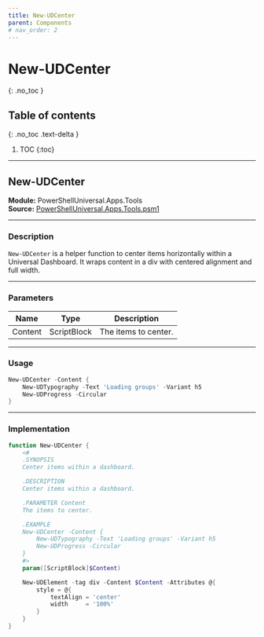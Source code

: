 ```yaml
---
title: New-UDCenter
parent: Components
# nav_order: 2
---
```


# New-UDCenter
{: .no_toc }

## Table of contents
{: .no_toc .text-delta }

1. TOC
{:toc}

---

## New-UDCenter

**Module:** PowerShellUniversal.Apps.Tools  
**Source:** [PowerShellUniversal.Apps.Tools.psm1](https://github.com/ironmansoftware/gallery/blob/b7e579ff12793dba880c06cab0df059f5fe6b43b/Apps/PowerShellUniversal.Apps.Tools/PowerShellUniversal.Apps.Tools.psm1#L1)

---

### Description

`New-UDCenter` is a helper function to center items horizontally within a Universal Dashboard. It wraps content in a div with centered alignment and full width.

---

### Parameters

| Name    | Type         | Description           |
|---------|--------------|-----------------------|
| Content | ScriptBlock  | The items to center.  |

---

### Usage

```powershell
New-UDCenter -Content {
    New-UDTypography -Text 'Loading groups' -Variant h5
    New-UDProgress -Circular
}
```

---

### Implementation

```powershell
function New-UDCenter {
    <#
    .SYNOPSIS
    Center items within a dashboard.

    .DESCRIPTION
    Center items within a dashboard.

    .PARAMETER Content
    The items to center.

    .EXAMPLE
    New-UDCenter -Content {
        New-UDTypography -Text 'Loading groups' -Variant h5
        New-UDProgress -Circular
    }
    #>
    param([ScriptBlock]$Content)

    New-UDElement -tag div -Content $Content -Attributes @{
        style = @{
            textAlign = 'center'
            width     = '100%'
        }
    }
}
```